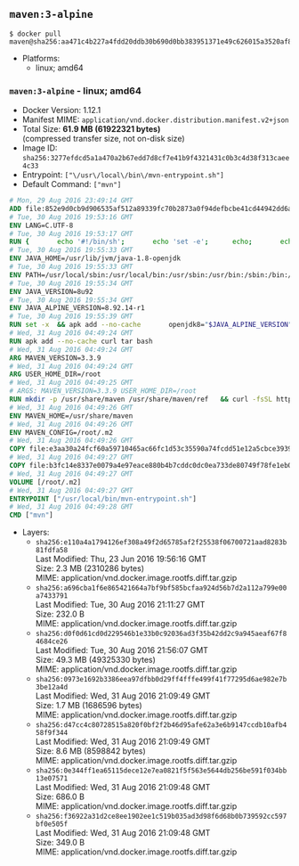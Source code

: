 ## `maven:3-alpine`

```console
$ docker pull maven@sha256:aa471c4b227a4fdd20ddb30b690d0bb383951371e49c626015a3520af884242c
```

-	Platforms:
	-	linux; amd64

### `maven:3-alpine` - linux; amd64

-	Docker Version: 1.12.1
-	Manifest MIME: `application/vnd.docker.distribution.manifest.v2+json`
-	Total Size: **61.9 MB (61922321 bytes)**  
	(compressed transfer size, not on-disk size)
-	Image ID: `sha256:3277efdcd5a1a470a2b67edd7d8cf7e41b9f4321431c0b3c4d38f313caee4c33`
-	Entrypoint: `["\/usr\/local\/bin\/mvn-entrypoint.sh"]`
-	Default Command: `["mvn"]`

```dockerfile
# Mon, 29 Aug 2016 23:49:14 GMT
ADD file:852e9d0cb9d906535af512a89339fc70b2873a0f94defbcbe41cd44942dd6ac8 in / 
# Tue, 30 Aug 2016 19:53:16 GMT
ENV LANG=C.UTF-8
# Tue, 30 Aug 2016 19:53:17 GMT
RUN { 		echo '#!/bin/sh'; 		echo 'set -e'; 		echo; 		echo 'dirname "$(dirname "$(readlink -f "$(which javac || which java)")")"'; 	} > /usr/local/bin/docker-java-home 	&& chmod +x /usr/local/bin/docker-java-home
# Tue, 30 Aug 2016 19:55:33 GMT
ENV JAVA_HOME=/usr/lib/jvm/java-1.8-openjdk
# Tue, 30 Aug 2016 19:55:33 GMT
ENV PATH=/usr/local/sbin:/usr/local/bin:/usr/sbin:/usr/bin:/sbin:/bin:/usr/lib/jvm/java-1.8-openjdk/jre/bin:/usr/lib/jvm/java-1.8-openjdk/bin
# Tue, 30 Aug 2016 19:55:34 GMT
ENV JAVA_VERSION=8u92
# Tue, 30 Aug 2016 19:55:34 GMT
ENV JAVA_ALPINE_VERSION=8.92.14-r1
# Tue, 30 Aug 2016 19:55:39 GMT
RUN set -x 	&& apk add --no-cache 		openjdk8="$JAVA_ALPINE_VERSION" 	&& [ "$JAVA_HOME" = "$(docker-java-home)" ]
# Wed, 31 Aug 2016 04:49:24 GMT
RUN apk add --no-cache curl tar bash
# Wed, 31 Aug 2016 04:49:24 GMT
ARG MAVEN_VERSION=3.3.9
# Wed, 31 Aug 2016 04:49:24 GMT
ARG USER_HOME_DIR=/root
# Wed, 31 Aug 2016 04:49:25 GMT
# ARGS: MAVEN_VERSION=3.3.9 USER_HOME_DIR=/root
RUN mkdir -p /usr/share/maven /usr/share/maven/ref   && curl -fsSL http://apache.osuosl.org/maven/maven-3/$MAVEN_VERSION/binaries/apache-maven-$MAVEN_VERSION-bin.tar.gz     | tar -xzC /usr/share/maven --strip-components=1   && ln -s /usr/share/maven/bin/mvn /usr/bin/mvn
# Wed, 31 Aug 2016 04:49:26 GMT
ENV MAVEN_HOME=/usr/share/maven
# Wed, 31 Aug 2016 04:49:26 GMT
ENV MAVEN_CONFIG=/root/.m2
# Wed, 31 Aug 2016 04:49:26 GMT
COPY file:e3aa30a24fcf60a59710465ac66fc1d53c35590a74fcdd51e12a5cbce393904b in /usr/local/bin/mvn-entrypoint.sh 
# Wed, 31 Aug 2016 04:49:27 GMT
COPY file:b3fc14e8337e0079a4e97eace880b4b7cddc0dc0ea733de80749f78fe1eb089a in /usr/share/maven/ref/ 
# Wed, 31 Aug 2016 04:49:27 GMT
VOLUME [/root/.m2]
# Wed, 31 Aug 2016 04:49:27 GMT
ENTRYPOINT ["/usr/local/bin/mvn-entrypoint.sh"]
# Wed, 31 Aug 2016 04:49:28 GMT
CMD ["mvn"]
```

-	Layers:
	-	`sha256:e110a4a1794126ef308a49f2d65785af2f25538f06700721aad8283b81fdfa58`  
		Last Modified: Thu, 23 Jun 2016 19:56:16 GMT  
		Size: 2.3 MB (2310286 bytes)  
		MIME: application/vnd.docker.image.rootfs.diff.tar.gzip
	-	`sha256:a696cba1f6e865421664a7bf9bf585bcfaa924d56b7d2a112a799e00a7433791`  
		Last Modified: Tue, 30 Aug 2016 21:11:27 GMT  
		Size: 232.0 B  
		MIME: application/vnd.docker.image.rootfs.diff.tar.gzip
	-	`sha256:d0f0d61cd0d229546b1e33b0c92036ad3f35b42dd2c9a945aeaf67f84684ce26`  
		Last Modified: Tue, 30 Aug 2016 21:56:07 GMT  
		Size: 49.3 MB (49325330 bytes)  
		MIME: application/vnd.docker.image.rootfs.diff.tar.gzip
	-	`sha256:0973e1692b3386eea97dfbb0d29ff4fffe499f41f77295d6ae982e7b3be12a4d`  
		Last Modified: Wed, 31 Aug 2016 21:09:49 GMT  
		Size: 1.7 MB (1686596 bytes)  
		MIME: application/vnd.docker.image.rootfs.diff.tar.gzip
	-	`sha256:d47cc4c80728515a820f0bf2f2b46d95afe62a3e6b9147ccdb10afb458f9f344`  
		Last Modified: Wed, 31 Aug 2016 21:09:49 GMT  
		Size: 8.6 MB (8598842 bytes)  
		MIME: application/vnd.docker.image.rootfs.diff.tar.gzip
	-	`sha256:0e344ff1ea65115dece12e7ea0821f5f563e5644db256be591f034bb13e07571`  
		Last Modified: Wed, 31 Aug 2016 21:09:48 GMT  
		Size: 686.0 B  
		MIME: application/vnd.docker.image.rootfs.diff.tar.gzip
	-	`sha256:f36922a31d2ce8ee1902ee1c519b035ad3d98f6d68b0b739592cc597bf0e505f`  
		Last Modified: Wed, 31 Aug 2016 21:09:48 GMT  
		Size: 349.0 B  
		MIME: application/vnd.docker.image.rootfs.diff.tar.gzip
